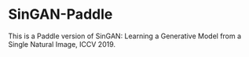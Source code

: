# SinGAN-Paddle
This is a Paddle version of SinGAN: Learning a Generative Model from a Single Natural Image, ICCV 2019.
